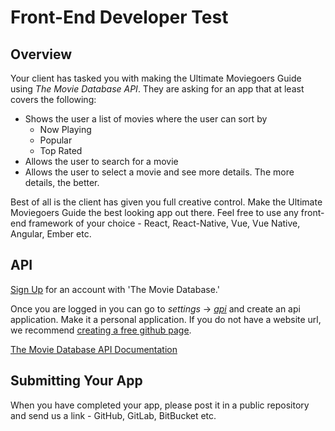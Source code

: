 # Front-End Developer Test

## Overview

Your client has tasked you with making the Ultimate Moviegoers Guide using _The Movie Database API_. They are asking for an app that at least covers the following:

* Shows the user a list of movies where the user can sort by
  * Now Playing
  * Popular
  * Top Rated
* Allows the user to search for a movie
* Allows the user to select a movie and see more details. The more details, the better.

Best of all is the client has given you full creative control.
Make the Ultimate Moviegoers Guide the best looking app out there.
Feel free to use any front-end framework of your choice - React, React-Native, Vue, Vue Native, Angular, Ember etc.

## API

[Sign Up](https://www.themoviedb.org/account/signup) for an account with 'The Movie Database.'

Once you are logged in you can go to _settings_ -> [_api_](https://www.themoviedb.org/settings/api) and create an api application.
Make it a personal application. If you do not have a website url, we recommend [creating a free github page](https://pages.github.com/).

[The Movie Database API Documentation](https://developers.themoviedb.org/3/getting-started/introduction)

## Submitting Your App
When you have completed your app, please post it in a public repository and send us a link - GitHub, GitLab, BitBucket etc.
